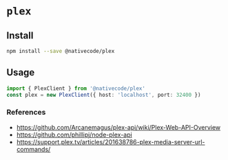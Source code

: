 # `plex`

## Install

```sh
npm install --save @nativecode/plex
```

## Usage

```typescript
import { PlexClient } from '@nativecode/plex'
const plex = new PlexClient({ host: 'localhost', port: 32400 })
```

### References

- https://github.com/Arcanemagus/plex-api/wiki/Plex-Web-API-Overview
- https://github.com/phillipj/node-plex-api
- https://support.plex.tv/articles/201638786-plex-media-server-url-commands/

